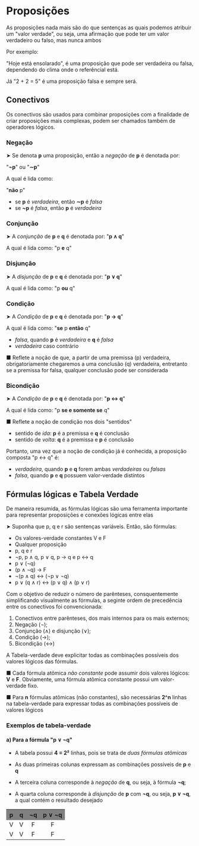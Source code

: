 # Proposições 

As proposições nada mais são do que sentenças as quais podemos atribuir um "valor verdade", 
ou seja, uma afirmação que pode ter um valor verdadeiro ou falso, mas nunca ambos

Por exemplo:

"Hoje está ensolarado", é uma proposição que pode ser verdadeira ou falsa,
 dependendo do clima onde o referêncial está.

Já "2 + 2 = 5" é uma proposição falsa e sempre será.

## Conectivos

Os conectivos são usados para combinar proposições com a finalidade de criar proposições
mais complexas, podem ser chamados também de operadores lógicos.

### Negação
➤ Se denota **p** uma proposição, então a *negação* de **p** é denotada por: 
    
"**¬p**" ou "**∼p**"

A qual é lida como:

"**não** p" 

- se **p** é *verdadeira*, então **∼p** é *falsa*
- se **~p** é *falsa*, então **p** é *verdadeira*

### Conjunção 
➤ A *conjunção* de **p** e **q** é denotada por:
"**p ∧ q**"

A qual é lida como:
"p **e** q"

### Disjunção
➤ A *disjunção* de **p** e **q** é denotada por:
"**p ∨ q**"

A qual é lida como:
"p **ou** q"

### Condição
➤ A *Condição* de **p** e **q** é denotada por:
"**p → q**"

A qual é lida como:
"**se** p **então** q"

- *falsa*, quando **p** é *verdadeira* e **q** é *falsa*
- *verdadeira* caso contrário

■ Reflete a noção de que, a partir de uma premissa (p) verdadeira, 
obrigatoriamente chegaremos a uma conclusão (q) verdadeira, 
entretanto se a premissa for falsa, qualquer conclusão pode ser considerada

### Bicondição
➤ A *Condição* de **p** e **q** é denotada por:
"**p ↔ q**"

A qual é lida como:
"p **se e somente se** q"

■ Reflete a noção de condição nos dois "sentidos"
- sentido de *ida*: **p** é a premissa e **q** é conclusão
- sentido de *volta*: **q** é a premissa e **p** é conclusão

Portanto, uma vez que a noção de condição já é conhecida, 
a proposição composta "p ↔ q" é:

- *verdadeira*, quando **p** e **q** forem ambas *verdadeiras* ou *falsas*
- *falsa*, quando **p** e **q** possuem valor-verdade distintos

## Fórmulas lógicas e Tabela Verdade
De maneira resumida, as fórmulas lógicas são uma ferramenta importante
para representar proposições e conexões lógicas entre elas

➤ Suponha que p, q e r são sentenças variáveis. Então, são fórmulas:

- Os valores-verdade constantes V e F
- Qualquer proposição
- p, q e r
- ¬p, p ∧ q, p ∨ q, p → q e p ↔ q
- p ∨ (¬q)
- (p ∧ ¬q) → F
- ¬(p ∧ q) ↔ (¬p ∨ ¬q)
- p ∨ (q ∧ r) ↔ (p ∨ q) ∧ (p ∨ r)

Com o objetivo de reduzir o número de parênteses, consquentemente simplificando visualmente as fórmulas, a seginte ordem de precedência entre os conectivos foi convencionada:

1. Conectivos entre parênteses, dos mais internos para os mais externos;
2. Negação (¬);
3. Conjunção (∧) e disjunção (∨);
4. Condição (→);
5. Bicondição (↔)

A Tabela-verdade deve explicitar todas as combinações possíveis dos valores lógicos das fórmulas.

■ Cada fórmula atômica *não constante* pode assumir dois valores lógicos: **V** e **F**. Obviamente,
uma fórmula atômica constante possui um valor-verdade fixo.

■ Para **n** fórmulas atômicas (não constantes), são necessárias **2^n** linhas na tabela-verdade para expressar todas as combinações possíveis de valores lógicos

### Exemplos de tabela-verdade

#### a) Para a fórmula "p ∨ ¬q"
- A tabela possui **4 = 2²** linhas, pois se trata de *duas fórmulas atômicas*

- As duas primeiras colunas expressam as combinações possíveis de **p** e **q**

- A terceira coluna corresponde à *negação* de **q**, ou seja, à fórmula **¬q**;

- A quarta coluna corresponde à *disjunção* de **p** com **¬q**, ou seja, **p ∨ ¬q**, a qual contém o
resultado desejado

<table>
    <style>
        th {
            background-color: grey;
            text-align: center;
        }
        td{
            text-align: center;
        }
    </style>

<tr>
        <th><b> p </b></th>   <th><b> q </b></th>   <th><b> ¬q </b></th>   <th><b> p ∨ ¬q </b></th>
</tr>
<tr>
        <td> V </td> <td> V </td> <td> F </td> <td> F </td>
</tr>
<tr>
        <td> V </td> <td> V </td> <td> F </td> <td> F </td>
</tr>
</table>